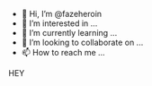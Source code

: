 - 👋 Hi, I’m @fazeheroin
- 👀 I’m interested in ...
- 🌱 I’m currently learning ...
- 💞️ I’m looking to collaborate on ...
- 📫 How to reach me ...

<!---
fazeheroin/fazeheroin is a ✨ special ✨ repository because its `README.md` (this file) appears on your GitHub profile.
You can click the Preview link to take a look at your changes.
--->HEY
